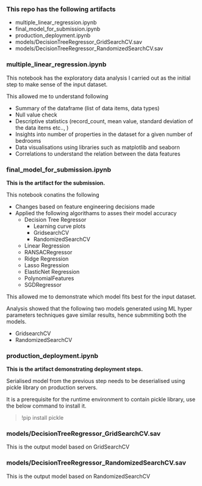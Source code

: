 ### This repo has the following artifacts
- multiple_linear_regression.ipynb
- final_model_for_submission.ipynb
- production_deployment.ipynb
- models/DecisionTreeRegressor_GridSearchCV.sav
- models/DecisionTreeRegressor_RandomizedSearchCV.sav


### multiple_linear_regression.ipynb
This notebook has the exploratory data analysis I carried out as the initial step to make sense of the input dataset. 

This allowed me to understand following
 - Summary of the dataframe (list of data items, data types)
 - Null value check
 - Descriptive statistics (record_count, mean value, standard deviation of the data items etc.., )
 - Insights into number of properties in the dataset for a given number of bedrooms
 - Data visualisations using libraries such as matplotlib and seaborn
 - Correlations to understand the relation between the data features
 
### final_model_for_submission.ipynb
**This is the artifact for the submission.**

This notebook conatins the following
- Changes based on feature engineering decisions made
- Applied the following algorithams to asses their model accuracy
  - Decision Tree Regressor
    - Learning curve plots
    - GridsearchCV
    - RandomizedSearchCV
  - Linear Regression
  - RANSACRegressor 
  - Ridge Regression 
  - Lasso Regression 
  - ElasticNet Regression 
  - PolynomialFeatures
  - SGDRegressor
  
 This allowed me to demonstrate which model fits best for the input dataset.
 
 Analysis showed that the following two models generated using ML hyper parameters techniques gave similar results, hence submmiting both the models.
 - GridsearchCV
 - RandomizedSearchCV

### production_deployment.ipynb
**This is the artifact demonstrating deployment steps.**

Serialised model from the previous step needs to be deserialised using pickle library on production servers.

It is a prerequisite for the runtime environment to contain pickle library, use the below command to install it.
> !pip install pickle


### models/DecisionTreeRegressor_GridSearchCV.sav
This is the output model based on GridSearchCV


### models/DecisionTreeRegressor_RandomizedSearchCV.sav
This is the output model based on RandomizedSearchCV
